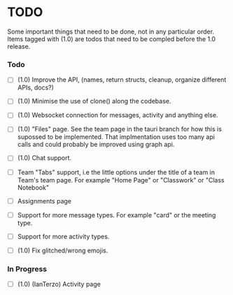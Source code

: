 # TODO

Some important things that need to be done, not in any particular order. Items tagged with (1.0) are todos that need to be compled before the 1.0 release.

### Todo

- [ ] (1.0) Improve the API, (names, return structs, cleanup, organize different APIs, docs?)
- [ ] (1.0) Minimise the use of clone() along the codebase.
- [ ] (1.0) Websocket connection for messages, activity and anything else.
- [ ] (1.0) "Files" page. See the team page in the tauri branch for how this is supossed to be implemented. That implmentation uses too many api calls and could probably be improved using graph api.
- [ ] (1.0) Chat support.
- [ ] Team "Tabs" support, i.e the little options under the title of a team in Team's team page. For example "Home Page" or "Classwork" or "Class Notebook"
- [ ] Assignments page
- [ ] Support for more message types. For example "card" or the meeting type.
- [ ] Support for more activity types.
- [ ] (1.0) Fix glitched/wrong emojis.


### In Progress

- [ ] (1.0) (IanTerzo) Activity page  
